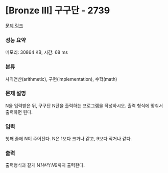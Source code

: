 # [Bronze III] 구구단 - 2739 

[문제 링크](https://www.acmicpc.net/problem/2739) 

### 성능 요약

메모리: 30864 KB, 시간: 68 ms

### 분류

사칙연산(arithmetic), 구현(implementation), 수학(math)

### 문제 설명

N을 입력받은 뒤, 구구단 N단을 출력하는 프로그램을 작성하시오. 출력 형식에 맞춰서 출력하면 된다.
### 입력 

 첫째 줄에 N이 주어진다. N은 1보다 크거나 같고, 9보다 작거나 같다.
### 출력 

 출력형식과 같게 N*1부터 N*9까지 출력한다.


